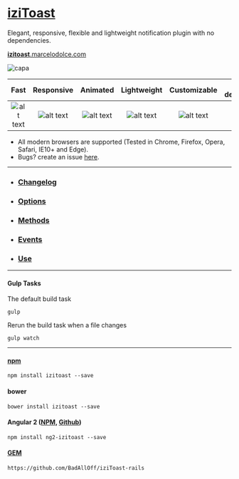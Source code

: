 # [iziToast](http://izitoast.dolce.ninja)
Elegant, responsive, flexible and lightweight notification plugin with no dependencies.

[**izitoast**.marcelodolce.com](http://izitoast.marcelodolce.com)

![capa](http://i.imgur.com/NKk7Rxm.png)

[logo]: http://i.imgur.com/hCYIhep.png "Check icon"
[new]: http://i.imgur.com/41zuVDk.png "New label"
[bug]: http://i.imgur.com/92lu4ln.png "Bug label"

Fast | Responsive | Animated | Lightweight | Customizable | No dependencies | Retina
:-----: | :-----: | :-----: | :-----: | :-----: | :-----: | :-----: 
![alt text][logo] | ![alt text][logo] | ![alt text][logo] | ![alt text][logo] | ![alt text][logo] | ![alt text][logo] | ![alt text][logo]


- All modern browsers are supported (Tested in Chrome, Firefox, Opera, Safari, IE10+ and Edge).
- Bugs? create an issue [here](https://github.com/dolce/iziToast/issues).


___
- ### [Changelog](http://izitoast.marcelodolce.com/#Changelog)
- ### [Options](http://izitoast.marcelodolce.com/#Options)
- ### [Methods](http://izitoast.marcelodolce.com/#Methods)
- ### [Events](http://izitoast.marcelodolce.com/#Events)
- ### [Use](http://izitoast.marcelodolce.com/#Start)
___

#### Gulp Tasks
The default build task
```
gulp
```
Rerun the build task when a file changes
```
gulp watch
```
___


#### [npm](https://www.npmjs.com/package/izitoast)
```
npm install izitoast --save
```

#### bower
```
bower install izitoast --save
```

#### Angular 2 ([NPM](https://www.npmjs.com/package/ng2-izitoast), [Github](https://github.com/plauzul/ng2-izitoast))

```
npm install ng2-izitoast --save
```

#### [GEM](https://github.com/BadAllOff/iziToast-rails)
```
https://github.com/BadAllOff/iziToast-rails
```
